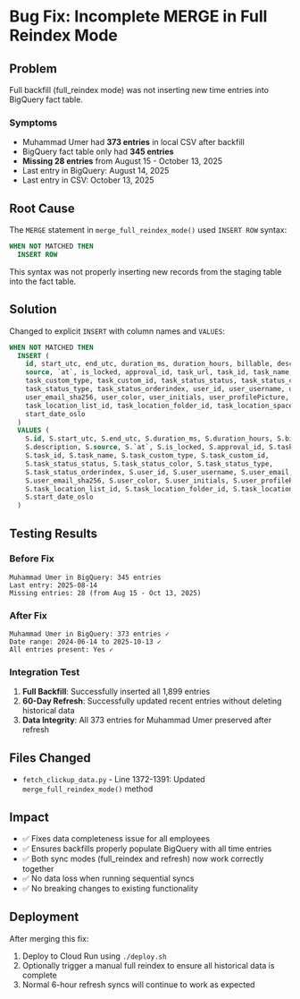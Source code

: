 # Bug Fix: Incomplete MERGE in Full Reindex Mode

## Problem

Full backfill (full_reindex mode) was not inserting new time entries into BigQuery fact table.

### Symptoms
- Muhammad Umer had **373 entries** in local CSV after backfill
- BigQuery fact table only had **345 entries**
- **Missing 28 entries** from August 15 - October 13, 2025
- Last entry in BigQuery: August 14, 2025
- Last entry in CSV: October 13, 2025

## Root Cause

The `MERGE` statement in `merge_full_reindex_mode()` used `INSERT ROW` syntax:

```sql
WHEN NOT MATCHED THEN
  INSERT ROW
```

This syntax was not properly inserting new records from the staging table into the fact table.

## Solution

Changed to explicit `INSERT` with column names and `VALUES`:

```sql
WHEN NOT MATCHED THEN
  INSERT (
    id, start_utc, end_utc, duration_ms, duration_hours, billable, description,
    source, `at`, is_locked, approval_id, task_url, task_id, task_name,
    task_custom_type, task_custom_id, task_status_status, task_status_color,
    task_status_type, task_status_orderindex, user_id, user_username, user_email,
    user_email_sha256, user_color, user_initials, user_profilePicture,
    task_location_list_id, task_location_folder_id, task_location_space_id,
    start_date_oslo
  )
  VALUES (
    S.id, S.start_utc, S.end_utc, S.duration_ms, S.duration_hours, S.billable,
    S.description, S.source, S.`at`, S.is_locked, S.approval_id, S.task_url,
    S.task_id, S.task_name, S.task_custom_type, S.task_custom_id,
    S.task_status_status, S.task_status_color, S.task_status_type,
    S.task_status_orderindex, S.user_id, S.user_username, S.user_email,
    S.user_email_sha256, S.user_color, S.user_initials, S.user_profilePicture,
    S.task_location_list_id, S.task_location_folder_id, S.task_location_space_id,
    S.start_date_oslo
  )
```

## Testing Results

### Before Fix
```
Muhammad Umer in BigQuery: 345 entries
Last entry: 2025-08-14
Missing entries: 28 (from Aug 15 - Oct 13, 2025)
```

### After Fix
```
Muhammad Umer in BigQuery: 373 entries ✓
Date range: 2024-06-14 to 2025-10-13 ✓
All entries present: Yes ✓
```

### Integration Test
1. **Full Backfill**: Successfully inserted all 1,899 entries
2. **60-Day Refresh**: Successfully updated recent entries without deleting historical data
3. **Data Integrity**: All 373 entries for Muhammad Umer preserved after refresh

## Files Changed

- `fetch_clickup_data.py` - Line 1372-1391: Updated `merge_full_reindex_mode()` method

## Impact

- ✅ Fixes data completeness issue for all employees
- ✅ Ensures backfills properly populate BigQuery with all time entries
- ✅ Both sync modes (full_reindex and refresh) now work correctly together
- ✅ No data loss when running sequential syncs
- ✅ No breaking changes to existing functionality

## Deployment

After merging this fix:
1. Deploy to Cloud Run using `./deploy.sh`
2. Optionally trigger a manual full reindex to ensure all historical data is complete
3. Normal 6-hour refresh syncs will continue to work as expected

